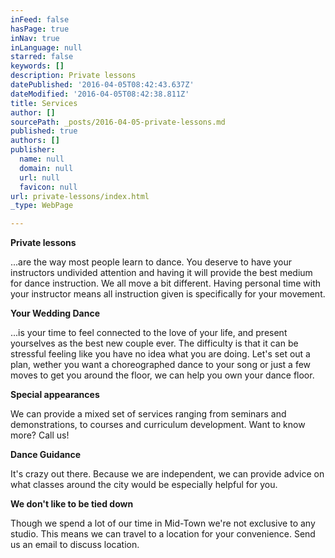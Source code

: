 ```yaml
---
inFeed: false
hasPage: true
inNav: true
inLanguage: null
starred: false
keywords: []
description: Private lessons
datePublished: '2016-04-05T08:42:43.637Z'
dateModified: '2016-04-05T08:42:38.811Z'
title: Services
author: []
sourcePath: _posts/2016-04-05-private-lessons.md
published: true
authors: []
publisher:
  name: null
  domain: null
  url: null
  favicon: null
url: private-lessons/index.html
_type: WebPage

---
```

**Private lessons**

...are the way most people learn to dance. You deserve to have your instructors undivided attention and having it will provide the best medium for dance instruction. We all move a bit different. Having personal time with your instructor means all instruction given is specifically for your movement.

**Your Wedding Dance**

...is your time to feel connected to the love of your life, and present yourselves as the best new couple ever. The difficulty is that it can be stressful feeling like you have no idea what you are doing. Let's set out a plan, wether you want a choreographed dance to your song or just a few moves to get you around the floor, we can help you own your dance floor.

**Special appearances**

We can provide a mixed set of services ranging from seminars and demonstrations, to courses and curriculum development. Want to know more? Call us!

**Dance Guidance**

It's crazy out there. Because we are independent, we can provide advice on what classes around the city would be especially helpful for you.

**We don't like to be tied down**

Though we spend a lot of our time in Mid-Town we're not exclusive to any studio. This means we can travel to a location for your convenience. Send us an email to discuss location.